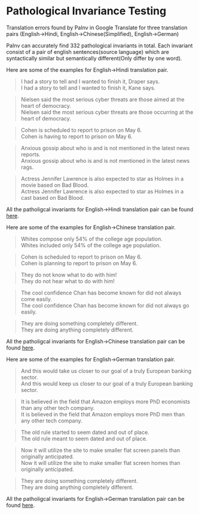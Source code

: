# Pathological Invariance Testing

Translation errors found by PaInv in Google Translate for three translation pairs (English->Hindi, English->Chinese(Simplified), English->German)

PaInv can accurately find 332 pathological invariants in total. Each invariant consist of a pair of english sentences(source language) which are syntactically similar but semantically different(Only differ by one word).

Here are some of the examples for English->Hindi translation pair.

>I had a story to tell and I wanted to finish it, Draper says.  
>I had a story to tell and I wanted to finish it, Kane says.

>Nielsen said the most serious cyber threats are those aimed at the heart of democracy.  
>Nielsen said the most serious cyber threats are those occurring at the heart of democracy.

>Cohen is scheduled to report to prison on May 6.  
>Cohen is having to report to prison on May 6.

>Anxious gossip about who is and is not mentioned in the latest news reports.  
>Anxious gossip about who is and is not mentioned in the latest news rags.

>Actress Jennifer Lawrence is also expected to star as Holmes in a movie based on Bad Blood.  
>Actress Jennifer Lawrence is also expected to star as Holmes in a cast based on Bad Blood.

All the patholigcal invariants for English->Hindi translation pair can be found [here](https://github.com/shashijgupta/PathologicalInvarianceTesting/blob/master/Engtohi).

Here are some of the examples for English->Chinese translation pair.

>Whites compose only 54% of the college age population.  
>Whites included only 54% of the college age population.

>Cohen is scheduled to report to prison on May 6.  
>Cohen is planning to report to prison on May 6.

>They do not know what to do with him!  
>They do not hear what to do with him!

>The cool confidence Chan has become known for did not always come easily.  
>The cool confidence Chan has become known for did not always go easily.

>They are doing something completely different.  
>They are doing anything completely different.

All the patholigcal invariants for English->Chinese translation pair can be found [here](https://github.com/shashijgupta/PathologicalInvarianceTesting/blob/master/Engtoch).

Here are some of the examples for English->German translation pair.

>And this would take us closer to our goal of a truly European banking sector.  
>And this would keep us closer to our goal of a truly European banking sector.

>It is believed in the field that Amazon employs more PhD economists than any other tech company.  
>It is believed in the field that Amazon employs more PhD men than any other tech company.

>The old rule started to seem dated and out of place.  
>The old rule meant to seem dated and out of place.

>Now it will utilize the site to make smaller flat screen panels than originally anticipated.  
>Now it will utilize the site to make smaller flat screen homes than originally anticipated.

>They are doing something completely different.  
>They are doing anything completely different.

All the patholigcal invariants for English->German translation pair can be found [here](https://github.com/shashijgupta/PathologicalInvarianceTesting/blob/master/Engtode).

